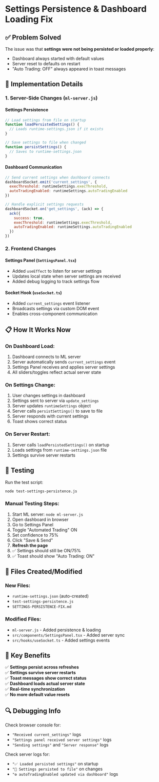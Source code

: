 # Settings Persistence & Dashboard Loading Fix

## ✅ **Problem Solved**

The issue was that **settings were not being persisted or loaded properly**:
- Dashboard always started with default values
- Server reset to defaults on restart  
- "Auto Trading: OFF" always appeared in toast messages

## 🔧 **Implementation Details**

### 1. **Server-Side Changes** (`ml-server.js`)

#### **Settings Persistence**
```javascript
// Load settings from file on startup
function loadPersistedSettings() {
  // Loads runtime-settings.json if it exists
}

// Save settings to file when changed
function persistSettings() {
  // Saves to runtime-settings.json
}
```

#### **Dashboard Communication**
```javascript
// Send current settings when dashboard connects
dashboardSocket.emit('current_settings', {
  execThreshold: runtimeSettings.execThreshold,
  autoTradingEnabled: runtimeSettings.autoTradingEnabled
})

// Handle explicit settings requests
dashboardSocket.on('get_settings', (ack) => {
  ack({
    success: true,
    execThreshold: runtimeSettings.execThreshold,
    autoTradingEnabled: runtimeSettings.autoTradingEnabled
  })
})
```

### 2. **Frontend Changes**

#### **Settings Panel** (`SettingsPanel.tsx`)
- Added `useEffect` to listen for server settings
- Updates local state when server settings are received
- Added debug logging to track settings flow

#### **Socket Hook** (`useSocket.ts`)
- Added `current_settings` event listener
- Broadcasts settings via custom DOM event
- Enables cross-component communication

## 📋 **How It Works Now**

### **On Dashboard Load:**
1. Dashboard connects to ML server
2. Server automatically sends `current_settings` event
3. Settings Panel receives and applies server settings
4. All sliders/toggles reflect actual server state

### **On Settings Change:**
1. User changes settings in dashboard
2. Settings sent to server via `update_settings`
3. Server updates `runtimeSettings` object
4. Server calls `persistSettings()` to save to file
5. Server responds with current settings
6. Toast shows correct status

### **On Server Restart:**
1. Server calls `loadPersistedSettings()` on startup
2. Loads settings from `runtime-settings.json` file
3. Settings survive server restarts

## 🧪 **Testing**

Run the test script:
```bash
node test-settings-persistence.js
```

### **Manual Testing Steps:**
1. Start ML server: `node ml-server.js`
2. Open dashboard in browser
3. Go to Settings Panel
4. Toggle "Automated Trading" ON
5. Set confidence to 75%
6. Click "Save & Send"
7. **Refresh the page** 
8. ✅ Settings should still be ON/75%
9. ✅ Toast should show "Auto Trading: ON"

## 📁 **Files Created/Modified**

### **New Files:**
- `runtime-settings.json` (auto-created)
- `test-settings-persistence.js`
- `SETTINGS-PERSISTENCE-FIX.md`

### **Modified Files:**
- `ml-server.js` - Added persistence & loading
- `src/components/SettingsPanel.tsx` - Added server sync
- `src/hooks/useSocket.ts` - Added settings events

## 🎯 **Key Benefits**

✅ **Settings persist across refreshes**  
✅ **Settings survive server restarts**  
✅ **Toast messages show correct status**  
✅ **Dashboard loads actual server state**  
✅ **Real-time synchronization**  
✅ **No more default value resets**

## 🔍 **Debugging Info**

Check browser console for:
- `"Received current_settings"` logs
- `"Settings panel received server settings"` logs
- `"Sending settings"` and `"Server response"` logs

Check server logs for:
- `"✅ Loaded persisted settings"` on startup
- `"💾 Settings persisted to file"` on changes
- `"⚙️ autoTradingEnabled updated via dashboard"` logs 